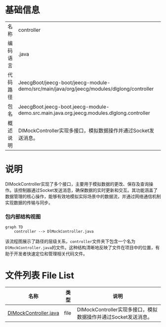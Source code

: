 # 基础信息

|      |      |
|------|------|
| 名称 | controller |
| 编码语言 | .java |
| 代码路径 | JeecgBoot/jeecg-boot/jeecg-module-demo/src/main/java/org/jeecg/modules/dlglong/controller |
| 包名 | JeecgBoot.jeecg-boot.jeecg-module-demo.src.main.java.org.jeecg.modules.dlglong.controller |
| 概述说明 | DlMockController实现多接口，模拟数据操作并通过Socket发送消息。 |

# 说明

DlMockController实现了多个接口，主要用于模拟数据的更改、保存及查询操作。该控制器通过Socket发送消息，确保数据的实时更新和交互。其功能涵盖了数据管理的核心操作，能够有效地模拟实际场景中的数据流，并通过网络通信机制实现数据的传输与同步。


### 包内部结构视图

```mermaid
graph TD
    controller --> DlMockController.java
```

该流程图展示了路径的层级关系，`controller`文件夹下包含一个名为`DlMockController.java`的文件。这种结构清晰地反映了文件在项目中的位置，有助于开发者快速定位和管理相关代码文件。

# 文件列表 File List

| 名称   | 类型  | 说明 |
|-------|------|-------------|
| [DlMockController.java](DlMockController.md) | file | DlMockController实现多接口，模拟数据操作并通过Socket发送消息。 |


